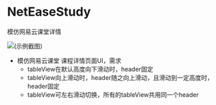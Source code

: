 # NetEaseStudy
模仿网易云课堂详情

![(示例截图)](https://github.com/StruggleXL/NetEaseStudy/blob/master/XLNetEaseStudy/XLNetEaseStudy/studyDetail.gif)
* 模仿网易云课堂 课程详情页面UI，需求
    * tableView在默认高度向下滑动时，header固定
    * tableView向上滑动时，header随之向上滑动，且滑动到一定高度时，header固定
    * tableView可左右滑动切换，所有的tableView共用同一个header
